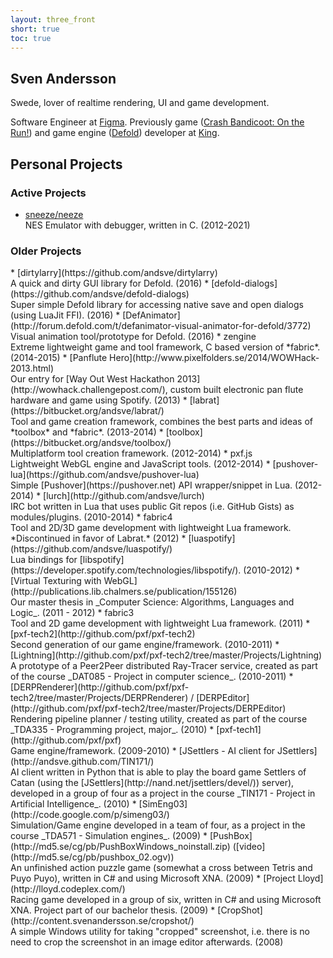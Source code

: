 ```yaml
---
layout: three_front
short: true
toc: true
---
```

## Sven Andersson
Swede, lover of realtime rendering, UI and game development.

Software Engineer at [Figma](https://www.figma.com/). Previously game ([Crash Bandicoot: On the Run!](https://www.king.com/game/crashontherun)) and game engine ([Defold](http://www.defold.com/)) developer at [King](https://king.com).

## Personal Projects

### Active Projects
* [sneeze/neeze](https://github.com/andsve/neeze/)<br>NES Emulator with debugger, written in C. (2012-2021)

<h3 class="dimmed">Older Projects</h3>
* [dirtylarry](https://github.com/andsve/dirtylarry)<br>A quick and dirty GUI library for Defold. (2016)
* [defold-dialogs](https://github.com/andsve/defold-dialogs)<br>Super simple Defold library for accessing native save and open dialogs (using LuaJit FFI). (2016)
* [DefAnimator](http://forum.defold.com/t/defanimator-visual-animator-for-defold/3772)<br>Visual animation tool/prototype for Defold. (2016)
* zengine<br>Extreme lightweight game and tool framework, C based version of *fabric*. (2014-2015)
* [Panflute Hero](http://www.pixelfolders.se/2014/WOWHack-2013.html)<br>Our entry for [Way Out West Hackathon 2013](http://wowhack.challengepost.com/), custom built electronic pan flute hardware and game using Spotify. (2013)
* [labrat](https://bitbucket.org/andsve/labrat/)<br>Tool and game creation framework, combines the best parts and ideas of *toolbox* and *fabric*. (2013-2014)
* [toolbox](https://bitbucket.org/andsve/toolbox/)<br>Multiplatform tool creation framework. (2012-2014)
* pxf.js<br>Lightweight WebGL engine and JavaScript tools. (2012-2014)
* [pushover-lua](https://github.com/andsve/pushover-lua)<br>Simple [Pushover](https://pushover.net) API wrapper/snippet in Lua. (2012-2014)
* [lurch](http://github.com/andsve/lurch)<br>IRC bot written in Lua that uses public Git repos (i.e. GitHub Gists) as modules/plugins. (2010-2014)
* fabric4<br>Tool and 2D/3D game development with lightweight Lua framework. *Discontinued in favor of Labrat.* (2012)
* [luaspotify](https://github.com/andsve/luaspotify/)<br>Lua bindings for [libspotify](https://developer.spotify.com/technologies/libspotify/). (2010-2012)
* [Virtual Texturing with WebGL](http://publications.lib.chalmers.se/publication/155126)<br>Our master thesis in _Computer Science: Algorithms, Languages and Logic_. (2011 - 2012)
* fabric3<br>Tool and 2D game development with lightweight Lua framework. (2011)
* [pxf-tech2](http://github.com/pxf/pxf-tech2)<br>Second generation of our game engine/framework. (2010-2011)
* [Lightning](http://github.com/pxf/pxf-tech2/tree/master/Projects/Lightning)<br>A prototype of a Peer2Peer distributed Ray-Tracer service, created as part of the course _DAT085 - Project in computer science_. (2010-2011)
* [DERPRenderer](http://github.com/pxf/pxf-tech2/tree/master/Projects/DERPRenderer) / [DERPEditor](http://github.com/pxf/pxf-tech2/tree/master/Projects/DERPEditor)<br>Rendering pipeline planner / testing utility, created as part of the course _TDA335 - Programming project, major_. (2010)
* [pxf-tech1](http://github.com/pxf/pxf)<br>Game engine/framework. (2009-2010)
* [JSettlers - AI client for JSettlers](http://andsve.github.com/TIN171/)<br>AI client written in Python that is able to play the board game Settlers of Catan (using the [JSettlers](http://nand.net/jsettlers/devel/)) server), developed in a group of four as a project in the course _TIN171 - Project in Artificial Intelligence_. (2010)
* [SimEng03](http://code.google.com/p/simeng03/)<br>Simulation/Game engine developed in a team of four, as a project in the course _TDA571 - Simulation engines_. (2009)
* [PushBox](http://md5.se/cg/pb/PushBoxWindows_noinstall.zip) ([video](http://md5.se/cg/pb/pushbox_02.ogv))<br>An unfinished action puzzle game (somewhat a cross between Tetris and Puyo Puyo), written in C# and using Microsoft XNA. (2009)
* [Project Lloyd](http://lloyd.codeplex.com/)<br>Racing game developed in a group of six, written in C# and using Microsoft XNA. Project part of our bachelor thesis. (2009)
* [CropShot](http://content.svenandersson.se/cropshot/)<br>A simple Windows utility for taking "cropped" screenshot, i.e. there is no need to crop the screenshot in an image editor afterwards. (2008)
